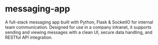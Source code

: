 # messaging-app
A full-stack messaging app built with Python, Flask & SocketIO for internal team communication. Designed for use in a company intranet, it supports sending and viewing messages with a clean UI, secure data handling, and RESTful API integration.


